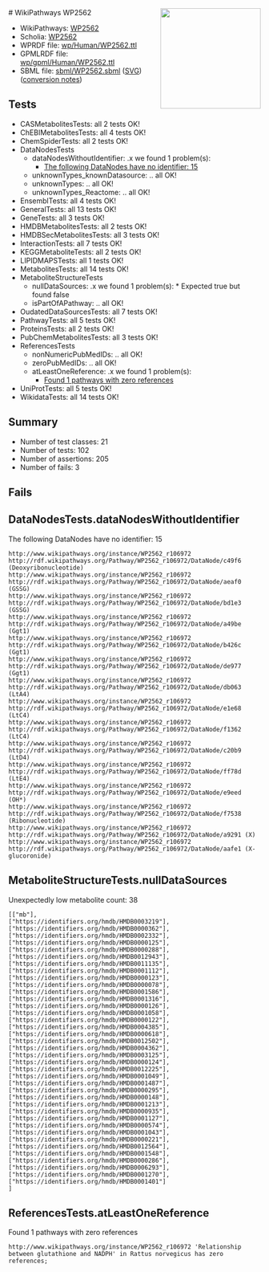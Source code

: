<img style="float: right; width: 200px" src="../logo.png" />
# WikiPathways WP2562

* WikiPathways: [WP2562](https://identifiers.org/wikipathways:WP2562)
* Scholia: [WP2562](https://scholia.toolforge.org/wikipathways/WP2562)
* WPRDF file: [wp/Human/WP2562.ttl](../wp/Human/WP2562.ttl)
* GPMLRDF file: [wp/gpml/Human/WP2562.ttl](../wp/gpml/Human/WP2562.ttl)
* SBML file: [sbml/WP2562.sbml](../sbml/WP2562.sbml) ([SVG](../sbml/WP2562.svg)) ([conversion notes](../sbml/WP2562.txt))

## Tests
* CASMetabolitesTests: all 2 tests OK!
* ChEBIMetabolitesTests: all 4 tests OK!
* ChemSpiderTests: all 2 tests OK!
* DataNodesTests
    * dataNodesWithoutIdentifier: .x we found 1 problem(s):
        * [The following DataNodes have no identifier: 15](#8792c495)
    * unknownTypes_knownDatasource: .. all OK!
    * unknownTypes: .. all OK!
    * unknownTypes_Reactome: .. all OK!
* EnsemblTests: all 4 tests OK!
* GeneralTests: all 13 tests OK!
* GeneTests: all 3 tests OK!
* HMDBMetabolitesTests: all 2 tests OK!
* HMDBSecMetabolitesTests: all 3 tests OK!
* InteractionTests: all 7 tests OK!
* KEGGMetaboliteTests: all 2 tests OK!
* LIPIDMAPSTests: all 1 tests OK!
* MetabolitesTests: all 14 tests OK!
* MetaboliteStructureTests
    * nullDataSources: .x we found 1 problem(s):
            * Expected true but found false
    * isPartOfAPathway: .. all OK!
* OudatedDataSourcesTests: all 7 tests OK!
* PathwayTests: all 5 tests OK!
* ProteinsTests: all 2 tests OK!
* PubChemMetabolitesTests: all 3 tests OK!
* ReferencesTests
    * nonNumericPubMedIDs: .. all OK!
    * zeroPubMedIDs: .. all OK!
    * atLeastOneReference: .x we found 1 problem(s):
        * [Found 1 pathways with zero references](#35eb778e)
* UniProtTests: all 5 tests OK!
* WikidataTests: all 14 tests OK!


## Summary

* Number of test classes: 21
* Number of tests: 102
* Number of assertions: 205
* Number of fails: 3

## Fails

<a name="8792c495" />

## DataNodesTests.dataNodesWithoutIdentifier

The following DataNodes have no identifier: 15
```
http://www.wikipathways.org/instance/WP2562_r106972 http://rdf.wikipathways.org/Pathway/WP2562_r106972/DataNode/c49f6 (Deoxyribonucleotide)
http://www.wikipathways.org/instance/WP2562_r106972 http://rdf.wikipathways.org/Pathway/WP2562_r106972/DataNode/aeaf0 (GSSG)
http://www.wikipathways.org/instance/WP2562_r106972 http://rdf.wikipathways.org/Pathway/WP2562_r106972/DataNode/bd1e3 (GSSG)
http://www.wikipathways.org/instance/WP2562_r106972 http://rdf.wikipathways.org/Pathway/WP2562_r106972/DataNode/a49be (Ggt1)
http://www.wikipathways.org/instance/WP2562_r106972 http://rdf.wikipathways.org/Pathway/WP2562_r106972/DataNode/b426c (Ggt1)
http://www.wikipathways.org/instance/WP2562_r106972 http://rdf.wikipathways.org/Pathway/WP2562_r106972/DataNode/de977 (Ggt1)
http://www.wikipathways.org/instance/WP2562_r106972 http://rdf.wikipathways.org/Pathway/WP2562_r106972/DataNode/db063 (LtA4)
http://www.wikipathways.org/instance/WP2562_r106972 http://rdf.wikipathways.org/Pathway/WP2562_r106972/DataNode/e1e68 (LtC4)
http://www.wikipathways.org/instance/WP2562_r106972 http://rdf.wikipathways.org/Pathway/WP2562_r106972/DataNode/f1362 (LtC4)
http://www.wikipathways.org/instance/WP2562_r106972 http://rdf.wikipathways.org/Pathway/WP2562_r106972/DataNode/c20b9 (LtD4)
http://www.wikipathways.org/instance/WP2562_r106972 http://rdf.wikipathways.org/Pathway/WP2562_r106972/DataNode/ff78d (LtE4)
http://www.wikipathways.org/instance/WP2562_r106972 http://rdf.wikipathways.org/Pathway/WP2562_r106972/DataNode/e9eed (OH*)
http://www.wikipathways.org/instance/WP2562_r106972 http://rdf.wikipathways.org/Pathway/WP2562_r106972/DataNode/f7538 (Ribonucleotide)
http://www.wikipathways.org/instance/WP2562_r106972 http://rdf.wikipathways.org/Pathway/WP2562_r106972/DataNode/a9291 (X)
http://www.wikipathways.org/instance/WP2562_r106972 http://rdf.wikipathways.org/Pathway/WP2562_r106972/DataNode/aafe1 (X-glucoronide)
```

<a name="919041cf" />

## MetaboliteStructureTests.nullDataSources

Unexpectedly low metabolite count: 38
```
[["mb"],
["https://identifiers.org/hmdb/HMDB0003219"],
["https://identifiers.org/hmdb/HMDB0000362"],
["https://identifiers.org/hmdb/HMDB0002332"],
["https://identifiers.org/hmdb/HMDB0000125"],
["https://identifiers.org/hmdb/HMDB0000288"],
["https://identifiers.org/hmdb/HMDB0012943"],
["https://identifiers.org/hmdb/HMDB0011135"],
["https://identifiers.org/hmdb/HMDB0001112"],
["https://identifiers.org/hmdb/HMDB0000123"],
["https://identifiers.org/hmdb/HMDB0000078"],
["https://identifiers.org/hmdb/HMDB0001586"],
["https://identifiers.org/hmdb/HMDB0001316"],
["https://identifiers.org/hmdb/HMDB0000126"],
["https://identifiers.org/hmdb/HMDB0001058"],
["https://identifiers.org/hmdb/HMDB0000122"],
["https://identifiers.org/hmdb/HMDB0004385"],
["https://identifiers.org/hmdb/HMDB0000618"],
["https://identifiers.org/hmdb/HMDB0012502"],
["https://identifiers.org/hmdb/HMDB0004362"],
["https://identifiers.org/hmdb/HMDB0003125"],
["https://identifiers.org/hmdb/HMDB0000124"],
["https://identifiers.org/hmdb/HMDB0012225"],
["https://identifiers.org/hmdb/HMDB0001049"],
["https://identifiers.org/hmdb/HMDB0001487"],
["https://identifiers.org/hmdb/HMDB0000295"],
["https://identifiers.org/hmdb/HMDB0000148"],
["https://identifiers.org/hmdb/HMDB0001213"],
["https://identifiers.org/hmdb/HMDB0000935"],
["https://identifiers.org/hmdb/HMDB0001127"],
["https://identifiers.org/hmdb/HMDB0000574"],
["https://identifiers.org/hmdb/HMDB0001043"],
["https://identifiers.org/hmdb/HMDB0000221"],
["https://identifiers.org/hmdb/HMDB0012564"],
["https://identifiers.org/hmdb/HMDB0001548"],
["https://identifiers.org/hmdb/HMDB0000286"],
["https://identifiers.org/hmdb/HMDB0006293"],
["https://identifiers.org/hmdb/HMDB0001270"],
["https://identifiers.org/hmdb/HMDB0001401"]
]
```

<a name="35eb778e" />

## ReferencesTests.atLeastOneReference

Found 1 pathways with zero references
```
http://www.wikipathways.org/instance/WP2562_r106972 'Relationship between glutathione and NADPH' in Rattus norvegicus has zero references; 
```

